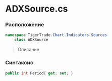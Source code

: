 
# ADXSource.cs
### Расположение
```csharp
namespace TigerTrade.Chart.Indicators.Sources  
    class ADXSource
```

> Описание

### Синтаксис
```csharp
public int Period{ get; set; }
```
